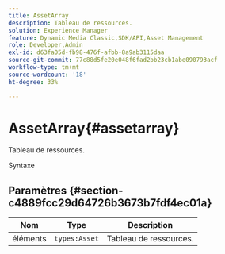 ```yaml
---
title: AssetArray
description: Tableau de ressources.
solution: Experience Manager
feature: Dynamic Media Classic,SDK/API,Asset Management
role: Developer,Admin
exl-id: d63fa05d-fb98-476f-afbb-8a9ab3115daa
source-git-commit: 77c88d5fe20e048f6fad2bb23cb1abe090793acf
workflow-type: tm+mt
source-wordcount: '18'
ht-degree: 33%

---
```


# AssetArray{#assetarray}

Tableau de ressources.

Syntaxe

## Paramètres {#section-c4889fcc29d64726b3673b7fdf4ec01a}

| Nom | Type | Description |
|---|---|---|
| éléments | `types:Asset` | Tableau de ressources. |
